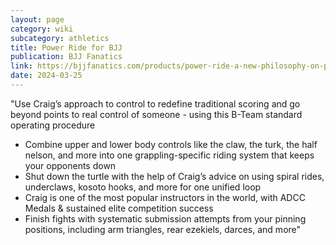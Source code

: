 ```yaml
---
layout: page
category: wiki
subcategory: athletics
title: Power Ride for BJJ
publication: BJJ Fanatics
link: https://bjjfanatics.com/products/power-ride-a-new-philosophy-on-pinning-by-craig-jones
date: 2024-03-25
---
```


"Use Craig’s approach to control to redefine traditional scoring and go beyond points to real control of someone - using this B-Team standard operating procedure

* Combine upper and lower body controls like the claw, the turk, the half nelson, and more into one grappling-specific riding system that keeps your opponents down
* Shut down the turtle with the help of Craig’s advice on using spiral rides, underclaws, kosoto hooks, and more for one unified loop
* Craig is one of the most popular instructors in the world, with ADCC Medals & sustained elite competition success
* Finish fights with systematic submission attempts from your pinning positions, including arm triangles, rear ezekiels, darces, and more"
